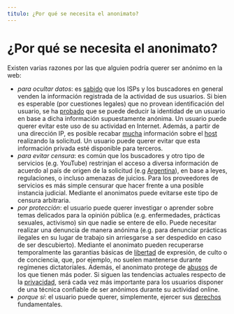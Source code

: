 ```yaml
---
titulo: ¿Por qué se necesita el anonimato?
---
```


¿Por qué se necesita el anonimato?
==================================

Existen varias razones por las que alguien podría querer ser anónimo en la web:

* *para ocultar datos*: es [sabido][] que los ISPs y los buscadores en general venden la información registrada de la actividad de sus usuarios. Si bien
  es esperable (por cuestiones legales) que no provean identificación del usuario, se ha [probado][] que se puede deducir la
  identidad de un usuario en base a dicha información supuestamente anónima. Un usuario puede querer evitar este uso de su
  actividad en Internet. Además, a partir de una dirección IP, es posible recabar [mucha][] información sobre el [host][] realizando la solicitud. Un usuario puede
  querer evitar que esta información privada esté disponible para terceros.
* *para evitar censura*: es común que los buscadores y otro tipo de servicios (e.g. YouTube) restrinjan el acceso a diversa
  información de acuerdo al país de origen de la solicitud (e.g [Argentina][]), en base a leyes, regulaciones, o incluso amenazas
  de juicios. Para los proveedores de servicios es más simple censurar que hacer frente a una posible instancia judicial. Mediante
  el anonimatos puede evitarse este tipo de censura arbitraria.
* *por protección*: el usuario puede querer investigar o aprender sobre temas delicados para la opinión pública (e.g. enfermedades, prácticas
  sexuales, activismo) sin que nadie se entere de ello. Puede necesitar realizar una denuncia de manera anónima (e.g. para denunciar prácticas ilegales en su lugar de
  trabajo sin arriesgarse a ser despedido en caso de ser descubierto). Mediante el anonimato pueden recuperarse temporalmente las garantias básicas de [libertad][] de expresión, de culto o de
  conciencia, que, por ejemplo, no suelen mantenerse durante regímenes dictatoriales. Además, el anonimato protege de [abusos][] de los que tienen más poder. Si siguen las tendencias actuales respecto de la [privacidad][],
  será cada vez más importante para los usuarios disponer de una técnica confiable de ser anónimos durante su actividad online.
* *porque sí*: el usuario puede querer, simplemente, ejercer sus [derechos][] fundamentales.


[sabido]: http://seekingalpha.com/article/29449-compete-ceo-isps-sell-clickstreams-for-5-a-month
[probado]: http://en.wikipedia.org/wiki/AOL_search_data_scandal
[argentina]: http://opennet.net/blog/2008/11/adi%C3%B3s-diego-argentine-judges-cleanse-internet
[mucha]: http://video.google.com/videoplay?docid=-383709537384528624#
[host]: http://whatsmyip.org/more/
[libertad]: http://www.un.org/es/documents/udhr/index.shtml#a18
[abusos]: http://conflictoatento.blogspot.com/2006/05/conflicto-en-atento.html
[privacidad]: http://gawker.com/5419271/google-ceo-secrets-are-for-filthy-people
[derechos]: http://www.un.org/es/documents/udhr/index.shtml#a18
